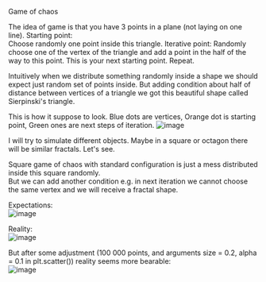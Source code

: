 Game of chaos 

The idea of game is that you have 3 points in a plane (not laying on one line).
Starting point:  
Choose randomly one point inside this triangle.
Iterative point: 
Randomly choose one of the vertex of the triangle and add a point in the half of the way to this point. This is your next starting point.
Repeat.

Intuitively when we distribute something randomly inside a shape we should expect just random set of points inside. But adding condition about half of distance between vertices of a triangle we got this beautiful shape called Sierpinski's triangle.

This is how it suppose to look. Blue dots are vertices, Orange dot is starting point, Green ones are next steps of iteration.
![image](https://user-images.githubusercontent.com/26064347/111077460-294f9c00-84f1-11eb-8ae1-b83d878b00a6.png)


I will try to simulate different objects. Maybe in a square or octagon there will be similar fractals. Let's see.

Square game of chaos with standard configuration is just a mess distributed inside this square randomly.  
But we can add another condition e.g. in next iteration we cannot choose the same vertex and we will receive a fractal shape.

Expectations:  
![image](https://user-images.githubusercontent.com/26064347/111076695-a842d580-84ed-11eb-8003-767889932aa4.png)

Reality:  
![image](https://user-images.githubusercontent.com/26064347/111076702-ad078980-84ed-11eb-8b58-e467cc1da545.png)


But after some adjustment (100 000 points, and arguments size = 0.2, alpha = 0.1 in plt.scatter()) reality seems more bearable:  
![image](https://user-images.githubusercontent.com/26064347/111077214-ff49aa00-84ef-11eb-8f04-d6e52df4b8af.png)


